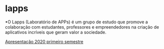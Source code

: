# lapps
•O Lapps (Laboratório de APPs) é um grupo de estudo que promove a colaboração com estudantes, professores e empreendedores na criação de aplicativos incríveis que geram valor a sociedade.

[Apresentação 2020 primeiro semestre](http://bit.ly/fateclapps)
